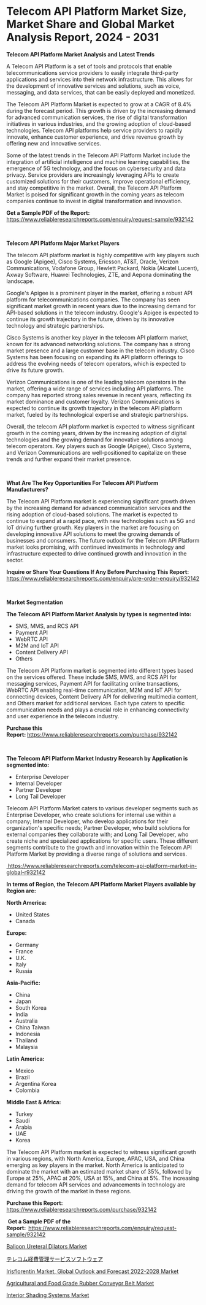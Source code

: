 <p><h1>Telecom API Platform Market Size, Market Share and Global Market Analysis Report, 2024 - 2031</h1></p><p><strong>Telecom API Platform Market Analysis and Latest Trends</strong></p>
<p><p>A Telecom API Platform is a set of tools and protocols that enable telecommunications service providers to easily integrate third-party applications and services into their network infrastructure. This allows for the development of innovative services and solutions, such as voice, messaging, and data services, that can be easily deployed and monetized.</p><p>The Telecom API Platform Market is expected to grow at a CAGR of 8.4% during the forecast period. This growth is driven by the increasing demand for advanced communication services, the rise of digital transformation initiatives in various industries, and the growing adoption of cloud-based technologies. Telecom API platforms help service providers to rapidly innovate, enhance customer experience, and drive revenue growth by offering new and innovative services.</p><p>Some of the latest trends in the Telecom API Platform Market include the integration of artificial intelligence and machine learning capabilities, the emergence of 5G technology, and the focus on cybersecurity and data privacy. Service providers are increasingly leveraging APIs to create customized solutions for their customers, improve operational efficiency, and stay competitive in the market. Overall, the Telecom API Platform Market is poised for significant growth in the coming years as telecom companies continue to invest in digital transformation and innovation.</p></p>
<p><strong>Get a Sample PDF of the Report:&nbsp;</strong> <a href="https://www.reliableresearchreports.com/enquiry/request-sample/932142">https://www.reliableresearchreports.com/enquiry/request-sample/932142</a></p>
<p>&nbsp;</p>
<p><strong>Telecom API Platform Major Market Players</strong></p>
<p><p>The telecom API platform market is highly competitive with key players such as Google (Apigee), Cisco Systems, Ericsson, AT&T, Oracle, Verizon Communications, Vodafone Group, Hewlett Packard, Nokia (Alcatel Lucent), Axway Software, Huawei Technologies, ZTE, and Aepona dominating the landscape.</p><p>Google's Apigee is a prominent player in the market, offering a robust API platform for telecommunications companies. The company has seen significant market growth in recent years due to the increasing demand for API-based solutions in the telecom industry. Google's Apigee is expected to continue its growth trajectory in the future, driven by its innovative technology and strategic partnerships.</p><p>Cisco Systems is another key player in the telecom API platform market, known for its advanced networking solutions. The company has a strong market presence and a large customer base in the telecom industry. Cisco Systems has been focusing on expanding its API platform offerings to address the evolving needs of telecom operators, which is expected to drive its future growth.</p><p>Verizon Communications is one of the leading telecom operators in the market, offering a wide range of services including API platforms. The company has reported strong sales revenue in recent years, reflecting its market dominance and customer loyalty. Verizon Communications is expected to continue its growth trajectory in the telecom API platform market, fueled by its technological expertise and strategic partnerships.</p><p>Overall, the telecom API platform market is expected to witness significant growth in the coming years, driven by the increasing adoption of digital technologies and the growing demand for innovative solutions among telecom operators. Key players such as Google (Apigee), Cisco Systems, and Verizon Communications are well-positioned to capitalize on these trends and further expand their market presence.</p></p>
<p>&nbsp;</p>
<p><strong>What Are The Key Opportunities For Telecom API Platform Manufacturers?</strong></p>
<p><p>The Telecom API Platform market is experiencing significant growth driven by the increasing demand for advanced communication services and the rising adoption of cloud-based solutions. The market is expected to continue to expand at a rapid pace, with new technologies such as 5G and IoT driving further growth. Key players in the market are focusing on developing innovative API solutions to meet the growing demands of businesses and consumers. The future outlook for the Telecom API Platform market looks promising, with continued investments in technology and infrastructure expected to drive continued growth and innovation in the sector.</p></p>
<p><strong>Inquire or Share Your Questions If Any Before Purchasing This Report:</strong> <a href="https://www.reliableresearchreports.com/enquiry/pre-order-enquiry/932142">https://www.reliableresearchreports.com/enquiry/pre-order-enquiry/932142</a></p>
<p>&nbsp;</p>
<p><strong>Market Segmentation</strong></p>
<p><strong>The Telecom API Platform Market Analysis by types is segmented into:</strong></p>
<p><ul><li>SMS, MMS, and RCS API</li><li>Payment API</li><li>WebRTC API</li><li>M2M and IoT API</li><li>Content Delivery API</li><li>Others</li></ul></p>
<p><p>The Telecom API Platform market is segmented into different types based on the services offered. These include SMS, MMS, and RCS API for messaging services, Payment API for facilitating online transactions, WebRTC API enabling real-time communication, M2M and IoT API for connecting devices, Content Delivery API for delivering multimedia content, and Others market for additional services. Each type caters to specific communication needs and plays a crucial role in enhancing connectivity and user experience in the telecom industry.</p></p>
<p><strong>Purchase this Report:&nbsp;</strong><a href="https://www.reliableresearchreports.com/purchase/932142">https://www.reliableresearchreports.com/purchase/932142</a></p>
<p>&nbsp;</p>
<p><strong>The Telecom API Platform Market Industry Research by Application is segmented into:</strong></p>
<p><ul><li>Enterprise Developer</li><li>Internal Developer</li><li>Partner Developer</li><li>Long Tail Developer</li></ul></p>
<p><p>Telecom API Platform Market caters to various developer segments such as Enterprise Developer, who create solutions for internal use within a company; Internal Developer, who develop applications for their organization's specific needs; Partner Developer, who build solutions for external companies they collaborate with; and Long Tail Developer, who create niche and specialized applications for specific users. These different segments contribute to the growth and innovation within the Telecom API Platform Market by providing a diverse range of solutions and services.</p></p>
<p><a href="https://www.reliableresearchreports.com/telecom-api-platform-market-in-global-r932142">&nbsp;https://www.reliableresearchreports.com/telecom-api-platform-market-in-global-r932142</a></p>
<p><strong>In terms of Region, the Telecom API Platform Market Players available by Region are:</strong></p>
<p>
    <p> <strong> North America: </strong>
        <ul>
            <li>United States</li>
            <li>Canada</li>
        </ul>
        </p> 
    <p> <strong> Europe: </strong>
        <ul>
            <li>Germany</li>
            <li>France</li>
            <li>U.K.</li>
            <li>Italy</li>
            <li>Russia</li>
        </ul>
        </p> 
    <p> <strong> Asia-Pacific: </strong>
        <ul>
            <li>China</li>
            <li>Japan</li>
            <li>South Korea</li>
            <li>India</li>
            <li>Australia</li>
            <li>China Taiwan</li>
            <li>Indonesia</li>
            <li>Thailand</li>
            <li>Malaysia</li>
        </ul>
        </p> 
    <p> <strong> Latin America: </strong>
        <ul>
            <li>Mexico</li>
            <li>Brazil</li>
            <li>Argentina Korea</li>
            <li>Colombia</li>
        </ul>
        </p> 
    <p> <strong> Middle East & Africa: </strong>
        <ul>
            <li>Turkey</li>
            <li>Saudi</li>
            <li>Arabia</li>
            <li>UAE</li>
            <li>Korea</li>
        </ul>
    </p>
    </p>
<p><p>The Telecom API Platform market is expected to witness significant growth in various regions, with North America, Europe, APAC, USA, and China emerging as key players in the market. North America is anticipated to dominate the market with an estimated market share of 35%, followed by Europe at 25%, APAC at 20%, USA at 15%, and China at 5%. The increasing demand for telecom API services and advancements in technology are driving the growth of the market in these regions.</p></p>
<p><strong>Purchase this Report: </strong><a href="https://www.reliableresearchreports.com/purchase/932142">https://www.reliableresearchreports.com/purchase/932142</a></p>
<p>&nbsp;<strong>Get a Sample PDF of the Report:&nbsp;&nbsp;</strong><a href="https://www.reliableresearchreports.com/enquiry/request-sample/932142">https://www.reliableresearchreports.com/enquiry/request-sample/932142</a></p>
<p><strong></strong></p>
<p><p><a href="https://github.com/santosh758595/Market-Research-Report-List-6/blob/main/balloon-ureteral-dilators-market.md">Balloon Ureteral Dilators Market</a></p><p><a href="https://medium.com/@opalkilback2023/2024%E5%B9%B4%E3%81%8B%E3%82%892031%E5%B9%B4%E3%81%AE%E4%B8%96%E7%95%8C%E3%81%AE%E9%9B%BB%E6%B0%97%E9%80%9A%E4%BF%A1%E8%B2%BB%E7%AE%A1%E7%90%86%E3%82%B5%E3%83%BC%E3%83%93%E3%82%B9%E3%82%BD%E3%83%95%E3%83%88%E3%82%A6%E3%82%A7%E3%82%A2%E6%A5%AD%E7%95%8C%E3%81%AE%E5%88%86%E6%9E%90-%E3%82%B7%E3%82%A7%E3%82%A2-%E6%88%90%E9%95%B7-%E3%83%88%E3%83%AC%E3%83%B3%E3%83%89-%E4%BA%88%E6%B8%AC-a90ac7070f11">テレコム経費管理サービスソフトウェア</a></p><p><a href="https://issuu.com/reportprime-2/docs/irisflorentin-market-global-outlook_bff0f9b4132fbe">Irisflorentin Market, Global Outlook and Forecast 2022-2028 Market</a></p><p><a href="https://github.com/elizabethdagraca/Market-Research-Report-List-4/blob/main/agricultural-and-food-grade-rubber-conveyor-belt-market.md">Agricultural and Food Grade Rubber Conveyor Belt Market</a></p><p><a href="https://medium.com/@kaceyrath_40350/interior-shading-systems-market-size-growth-trends-statistics-forecasts-2024-2031-04c9860a1fe4">Interior Shading Systems Market</a></p></p>
